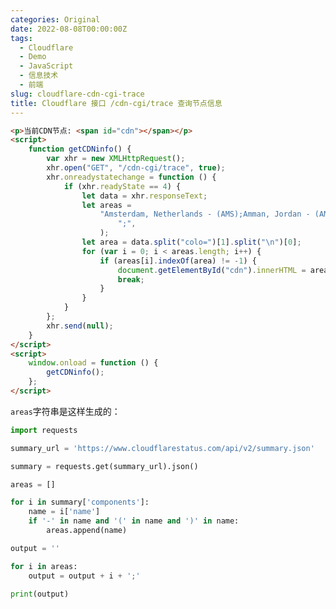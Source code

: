 ```yaml
---
categories: Original
date: 2022-08-08T00:00:00Z
tags:
  - Cloudflare
  - Demo
  - JavaScript
  - 信息技术
  - 前端
slug: cloudflare-cdn-cgi-trace
title: Cloudflare 接口 /cdn-cgi/trace 查询节点信息
---
```


```html
<p>当前CDN节点: <span id="cdn"></span></p>
<script>
    function getCDNinfo() {
        var xhr = new XMLHttpRequest();
        xhr.open("GET", "/cdn-cgi/trace", true);
        xhr.onreadystatechange = function () {
            if (xhr.readyState == 4) {
                let data = xhr.responseText;
                let areas =
                    "Amsterdam, Netherlands - (AMS);Amman, Jordan - (AMM);Adelaide, SA, Australia - (ADL);Americana, Brazil - (QWJ);Accra, Ghana - (ACC);Ahmedabad, India - (AMD);Albuquerque, NM, United States - (ABQ);Ashburn, VA, United States - (IAD);Auckland, New Zealand - (AKL);Athens, Greece - (ATH);Arica, Chile - (ARI);Algiers, Algeria - (ALG);Almaty, Kazakhstan - (ALA);Astara, Azerbaijan - (LLK);Atlanta, GA, United States - (ATL);Brisbane, QLD, Australia - (BNE);Barcelona, Spain - (BCN);Baghdad, Iraq - (BGW);Asunción, Paraguay - (ASU);Antananarivo, Madagascar - (TNR);Belgrade, Serbia - (BEG);Cape Town, South Africa - (CPT);Baku, Azerbaijan - (GYD);Bangalore, India - (BLR);Canberra, ACT, Australia - (CBR);Belém, Brazil - (BEL);Bangor ME, USA   - (BGR);Berlin, Germany - (TXL);Bangkok, Thailand - (BKK);Boston, MA, United States - (BOS);Casablanca, Morocco - (CMN);Belo Horizonte, Brazil - (CNF);Basra, Iraq - (BSR);Christchurch, New Zealand - (CHC);Beirut, Lebanon - (BEY);Buffalo, NY, United States - (BUF);Bandar Seri Begawan, Brunei - (BWN);Dakar, Senegal - (DKR);Blumenau, Brazil - (BNU);Hagatna, Guam - (GUM);Bratislava, Slovakia   - (BTS);Brussels, Belgium - (BRU);Calgary, AB, Canada - (YYC);Bogotá, Colombia - (BOG);Dar Es Salaam, Tanzania - (DAR);Dammam, Saudi Arabia - (DMM);Baoji, China - (XIY);Hobart, Australia - (HBA);Melbourne, VIC, Australia - (MEL);Doha, Qatar - (DOH);Bucharest, Romania - (OTP);Djibouti City, Djibouti - (JIB);Charlotte, NC, United States - (CLT);Brasilia, Brazil - (BSB);Bhubaneswar, India - (BBI);Chicago, IL, United States - (ORD);Buenos Aires, Argentina - (EZE);Dubai, United Arab Emirates - (DXB);Budapest, Hungary - (BUD);Durban, South Africa - (DUR);Cebu, Philippines - (CEB);Noumea, New Caledonia - (NOU);Perth, WA, Australia - (PER);Chișinău, Moldova - (KIV);Columbus, OH, United States - (CMH);Caçador, Brazil - (CFC);Erbil, Iraq - (EBL);Chandigarh, IN - (IXC);Gaborone, Botswana - (GBE);Dallas, TX, United States - (DFW);Sydney, NSW, Australia - (SYD);Copenhagen, Denmark - (CPH);Campinas, Brazil - (VCP);Harare, Zimbabwe - (HRE);Changde, China - (CGD);Haifa, Israel - (HFA);Johannesburg, South Africa - (JNB);Chennai, India - (MAA);Denver, CO, United States - (DEN);Cork, Ireland -  (ORK);Jeddah, Saudi Arabia - (JED);Concepción, Chile   - (CCP);Tahiti, French Polynesia - (PPT);Kuwait City, Kuwait - (KWI);Dublin, Ireland - (DUB);Detroit, MI, United States - (DTW);Kigali, Rwanda - (KGL);Chiang Mai, Thailand - (CNX);Córdoba, Argentina - (COR);Düsseldorf, Germany - (DUS);Manama, Bahrain - (BAH);Lagos, Nigeria - (LOS);Chittagong, Bangladesh - (CGP);Honolulu, HI, United States - (HNL);Cuiabá, Brazil - (CGB);Muscat, Oman - (MCT);Luanda, Angola - (LAD);Colombo, Sri Lanka - (CMB);Houston, TX, United States - (IAH);Edinburgh, United Kingdom - (EDI);Curitiba, Brazil - (CWB);Frankfurt, Germany - (FRA);Indianapolis, IN, United States - (IND);Maputo, Mozambique - (MPM);Dhaka, Bangladesh - (DAC);Florianopolis, Brazil - (FLN);Najaf, Iraq - (NJF);Mombasa, Kenya - (MBA);Jacksonville, FL, United States - (JAX);Geneva, Switzerland - (GVA);Fortaleza, Brazil - (FOR);Foshan, China - (FUO);Nasiriyah, Iraq - (XNH);Kansas City, MO, United States - (MCI);Ramallah - (ZDM);Gothenburg, Sweden - (GOT);Georgetown, Guyana - (GEO);Fukuoka, Japan - (FUK);Hamburg, Germany - (HAM);Las Vegas, NV, United States - (LAS);Riyadh, Saudi Arabia - (RUH);Nairobi, Kenya - (NBO);Goiânia, Brazil - (GYN);Fuzhou, China - (FOC);Los Angeles, CA, United States - (LAX);Guangzhou, China - (CAN);Helsinki, Finland - (HEL);Guatemala City, Guatemala - (GUA);Ouagadougou, Burkina Faso   - (OUA);Sulaymaniyah, Iraq - (ISU);McAllen, TX, United States - (MFE);Port Louis, Mauritius - (MRU);Istanbul, Turkey - (IST);Tel Aviv, Israel - (TLV);Guayaquil, Ecuador - (GYE);Haikou, China - (HAK);Memphis, TN, United States - (MEM);Réunion, France - (RUN);Hanoi, Vietnam - (HAN);Itajaí, Brazil - (ITJ);Izmir, Turkey - (ADB);Kyiv, Ukraine - (KBP);Mexico City, Mexico - (MEX);Tunis, Tunisia - (TUN);Hengshui, China - (SJW);Joinville, Brazil - (JOI);Miami, FL, United States - (MIA);Lisbon, Portugal - (LIS);Ho Chi Minh City, Vietnam - (SGN);Juazeiro do Norte, Brazil - (JDO);Kinshasa - (FIH);London, United Kingdom - (LHR);Hong Kong - (HKG);Lima, Peru - (LIM);Minneapolis, MN, United States - (MSP);Oran - (ORN);Luxembourg City, Luxembourg - (LUX);Montgomery, AL, United States - (MGM);Hyderabad, India - (HYD);Manaus, Brazil - (MAO);Madrid, Spain - (MAD);Medellín, Colombia - (MDE);Montréal, QC, Canada - (YUL);Islamabad, Pakistan - (ISB);Manchester, United Kingdom - (MAN);Jakarta, Indonesia - (CGK);Neuquén, Argentina - (NQN);Nashville, United States - (BNA);Newark, NJ, United States - (EWR);Marseille, France - (MRS);Panama City, Panama - (PTY);Jashore, Bangladesh - (JSR);Milan, Italy - (MXP);Jinan, China - (TNA);Norfolk, VA, United States - (ORF);Paramaribo, Suriname - (PBM);Omaha, NE, United States - (OMA);Porto Alegre, Brazil - (POA);Minsk, Belarus - (MSQ);Moscow, Russia - (DME);Port-Au-Prince, Haiti - (PAP);Johor Bahru, Malaysia - (JHB);Ottawa, Canada - (YOW);Quito, Ecuador - (UIO);Munich, Germany - (MUC);Philadelphia, United States - (PHL);Kanpur, India - (KNU);Phoenix, AZ, United States - (PHX);Nicosia, Cyprus - (LCA);Kaohsiung City - (KHH);Recife - (REC);Oslo, Norway - (OSL);Pittsburgh, PA, United States - (PIT);Karachi, Pakistan - (KHI);Ribeirao Preto, Brazil - (RAO);Rio de Janeiro, Brazil - (GIG);Portland, OR, United States - (PDX);Kathmandu, Nepal - (KTM);Palermo, Italy - (PMO);Paris, France - (CDG);Queretaro, MX, Mexico - (QRO);Salvador, Brazil - (SSA);Khabarovsk, Russia - (KHV);Prague, Czech Republic - (PRG);Richmond, VA, United States - (RIC);Kolkata, India - (CCU);San José, Costa Rica - (SJO);Santiago, Chile - (SCL);Reykjavík, Iceland - (KEF);Sacramento, CA, United States - (SMF);Krasnoyarsk, Russia - (KJA);Kuala Lumpur, Malaysia - (KUL);Salt Lake City, UT, United States - (SLC);Riga, Latvia - (RIX);Santo Domingo, Dominican Republic - (SDQ);Rome, Italy - (FCO);San Diego, CA, United States - (SAN);Lahore, Pakistan - (LHE);São José do Rio Preto, Brazil - (SJP);San Jose, CA, United States - (SJC);Saint Petersburg, Russia - (LED);Langfang, China - (PKX);São José dos Campos, Brazil - (SJK);São Paulo, Brazil - (GRU);Sofia, Bulgaria - (SOF);Saskatoon, SK, Canada - (YXE);Lanzhou, China - (LHW);Seattle, WA, United States - (SEA);Stockholm, Sweden - (ARN);Sorocaba, Brazil - (SOD);Luoyang, China - (LYA);Macau - (MFM);St. George's, Grenada - (GND);Sioux Falls, South Dakota - (FSD);Stuttgart, Germany   - (STR);St. Louis, MO, United States - (STL);Tallinn, Estonia - (TLL);Malé, Maldives - (MLE);Tegucigalpa, Honduras - (TGU);Tallahassee, FL, United States - (TLH);Tbilisi, Georgia - (TBS);Mandalay, Myanmar - (MDL);Timbó, Brazil - (NVT);Manila, Philippines - (MNL);Tampa, FL, United States - (TPA);Thessaloniki, Greece - (SKG);Uberlândia, Brazil - (UDI);Toronto, ON, Canada - (YYZ);Mumbai, India - (BOM);Tirana, Albania - (TIA);Vitoria, Brazil - (VIX);Vancouver, BC, Canada - (YVR);Willemstad, Curaçao - (CUR);Nagpur, India - (NAG);Tver, Russian Federation - (KLD);Vienna, Austria - (VIE);Winnipeg, MB, Canada - (YWG);Naha, Japan  - (OKA);Campos dos Goytacazes - (CAW);New Delhi, India - (DEL);Vilnius, Lithuania - (VNO);San Francisco - (SFO);Warsaw, Poland - (WAW);Osaka, Japan - (KIX);Kingston - (KIN);Yekaterinburg, Russia - (SVX);Patna, India - (PAT);Bangor - (BGR);Zagreb, Croatia - (ZAG);Phnom Penh, Cambodia - (PNH);Austin - (AUS);Zürich, Switzerland - (ZRH);Qingdao, China - (TAO);Albuquerque - (ABQ);Seoul, South Korea - (ICN);Lyon - (LYS);Guadalajara - (GDL);Shanghai, China - (SHA);Singapore, Singapore - (SIN);Surat Thani, Thailand - (URT);Taipei - (TPE);Tashkent, Uzbekistan - (TAS);Thimphu, Bhutan - (PBH);Tianjin, China - (TSN);Tokyo, Japan - (NRT);Ulaanbaatar, Mongolia - (ULN);Vientiane, Laos - (VTE);Wuxi, China - (WUX);Xinyu, China - (KHN);Yangon, Myanmar - (RGN);Yerevan, Armenia - (EVN);Yogyakarta, Indonesia - (JOG);Zhengzhou, China - (CGO);Changchun, China - (CGQ);Xiaogan, China - (WUH);Zhongshan, China - (ZGN);Cagayan de Oro, Philippines - (CGY);Changsha, China - (CSX);Datong, China - (TYN);Wuhu - (WHU);Taizhou - (HYN);Kochi - (COK);Nantong - (NTG);Xiamen - (XMN);Denpasar - (DPS);Kannur - (CNN);".split(
                        ";",
                    );
                let area = data.split("colo=")[1].split("\n")[0];
                for (var i = 0; i < areas.length; i++) {
                    if (areas[i].indexOf(area) != -1) {
                        document.getElementById("cdn").innerHTML = areas[i];
                        break;
                    }
                }
            }
        };
        xhr.send(null);
    }
</script>
<script>
    window.onload = function () {
        getCDNinfo();
    };
</script>
```

`areas`字符串是这样生成的：

```python
import requests

summary_url = 'https://www.cloudflarestatus.com/api/v2/summary.json'

summary = requests.get(summary_url).json()

areas = []

for i in summary['components']:
    name = i['name']
    if '-' in name and '(' in name and ')' in name:
        areas.append(name)

output = ''

for i in areas:
    output = output + i + ';'

print(output)
```

<!-- Useless Below -->
<!--
<script>
    function getTrace() {
        var url = "/cdn-cgi/trace";
        var xhr = new XMLHttpRequest();
        xhr.open("GET", url, true);
        xhr.onreadystatechange = function () {
            if (xhr.readyState == 4) {
                var info = {};
                var trace = xhr.responseText;
                info.trace = trace;
                var fl = trace.split("fl=")[1].split("\n")[0];
                info.fl = fl;
                var h = trace.split("h=")[1].split("\n")[0];
                info.h = h;
                var ip = trace.split("ip=")[1].split("\n")[0];
                info.ip = ip;
                var ts = trace.split("ts=")[1].split("\n")[0];
                info.ts = ts;
                var visit_scheme = trace.split("visit_scheme=")[1].split("\n")[0];
                info.visit_scheme = visit_scheme;
                var uag = trace.split("uag=")[1].split("\n")[0];
                info.uag = uag;
                var areas = "Antananarivo, Madagascar - (TNR);Cape Town, South Africa - (CPT);Casablanca, Morocco - (CMN);Dar Es Salaam, Tanzania - (DAR);Djibouti City, Djibouti - (JIB);Durban, South Africa - (DUR);Johannesburg, South Africa - (JNB);Kigali, Rwanda - (KGL);Lagos, Nigeria - (LOS);Luanda, Angola - (LAD);Maputo, MZ - (MPM);Mombasa, Kenya - (MBA);Port Louis, Mauritius - (MRU);Réunion, France - (RUN);Bangalore, India - (BLR);Bangkok, Thailand - (BKK);Bandar Seri Begawan, Brunei - (BWN);Cebu, Philippines - (CEB);Chengdu, China - (CTU);Chennai, India - (MAA);Chittagong, Bangladesh - (CGP);Chongqing, China - (CKG);Colombo, Sri Lanka - (CMB);Dhaka, Bangladesh - (DAC);Dongguan, China - (SZX);Foshan, China - (FUO);Fuzhou, China - (FOC);Guangzhou, China - (CAN);Hangzhou, China - (HGH);Hanoi, Vietnam - (HAN);Hengyang, China - (HNY);Ho Chi Minh City, Vietnam - (SGN);Hong Kong - (HKG);Hyderabad, India - (HYD);Islamabad, Pakistan - (ISB);Jakarta, Indonesia - (CGK);Jinan, China - (TNA);Karachi, Pakistan - (KHI);Kathmandu, Nepal - (KTM);Kolkata, India - (CCU);Kuala Lumpur, Malaysia - (KUL);Lahore, Pakistan - (LHE);Langfang, China - (NAY);Luoyang, China - (LYA);Macau - (MFM);Malé, Maldives - (MLE);Manila, Philippines - (MNL);Mumbai, India - (BOM);Nagpur, India - (NAG);Nanning, China - (NNG);New Delhi, India - (DEL);Osaka, Japan - (KIX);Phnom Penh, Cambodia - (PNH);Qingdao, China - (TAO);Seoul, South Korea - (ICN);Shanghai, China - (SHA);Shenyang, China - (SHE);Shijiazhuang, China - (SJW);Singapore, Singapore - (SIN);Suzhou, China - (SZV);Taipei - (TPE);Thimphu, Bhutan - (PBH);Tianjin, China - (TSN);Tokyo, Japan - (NRT);Ulaanbaatar, Mongolia - (ULN);Vientiane, Laos - (VTE);Wuhan, China - (WUH);Wuxi, China - (WUX);Xi'an, China - (XIY);Yerevan, Armenia - (EVN);Zhengzhou, China - (CGO);Zuzhou, China - (CSX);Amsterdam, Netherlands - (AMS);Athens, Greece - (ATH);Barcelona, Spain - (BCN);Belgrade, Serbia - (BEG);Berlin, Germany - (TXL);Brussels, Belgium - (BRU);Bucharest, Romania - (OTP);Budapest, Hungary - (BUD);Chișinău, Moldova - (KIV);Copenhagen, Denmark - (CPH);Cork, Ireland -  (ORK);Dublin, Ireland - (DUB);Düsseldorf, Germany - (DUS);Edinburgh, United Kingdom - (EDI);Frankfurt, Germany - (FRA);Geneva, Switzerland - (GVA);Gothenburg, Sweden - (GOT);Hamburg, Germany - (HAM);Helsinki, Finland - (HEL);Istanbul, Turkey - (IST);Kyiv, Ukraine - (KBP);Lisbon, Portugal - (LIS);London, United Kingdom - (LHR);Luxembourg City, Luxembourg - (LUX);Madrid, Spain - (MAD);Manchester, United Kingdom - (MAN);Marseille, France - (MRS);Milan, Italy - (MXP);Moscow, Russia - (DME);Munich, Germany - (MUC);Nicosia, Cyprus - (LCA);Oslo, Norway - (OSL);Paris, France - (CDG);Prague, Czech Republic - (PRG);Reykjavík, Iceland - (KEF);Riga, Latvia - (RIX);Rome, Italy - (FCO);Saint Petersburg, Russia - (LED);Sofia, Bulgaria - (SOF);Stockholm, Sweden - (ARN);Tallinn, Estonia - (TLL);Thessaloniki, Greece - (SKG);Vienna, Austria - (VIE);Vilnius, Lithuania - (VNO);Warsaw, Poland - (WAW);Zagreb, Croatia - (ZAG);Zürich, Switzerland - (ZRH);Arica, Chile - (ARI);Asunción, Paraguay - (ASU);Bogotá, Colombia - (BOG);Buenos Aires, Argentina - (EZE);Curitiba, Brazil - (CWB);Fortaleza, Brazil - (FOR);Guatemala City, Guatemala - (GUA);Lima, Peru - (LIM);Medellín, Colombia - (MDE);Panama City, Panama - (PTY);Porto Alegre, Brazil - (POA);Quito, Ecuador - (UIO);Rio de Janeiro, Brazil - (GIG);São Paulo, Brazil - (GRU);Santiago, Chile - (SCL);Willemstad, Curaçao - (CUR);St. George's, Grenada - (GND);Amman, Jordan - (AMM);Baghdad, Iraq - (BGW);Baku, Azerbaijan - (GYD);Beirut, Lebanon - (BEY);Doha, Qatar - (DOH);Dubai, United Arab Emirates - (DXB);Kuwait City, Kuwait - (KWI);Manama, Bahrain - (BAH);Muscat, Oman - (MCT);Ramallah - (ZDM);Riyadh, Saudi Arabia - (RUH);Tel Aviv, Israel - (TLV);Ashburn, VA, United States - (IAD);Atlanta, GA, United States - (ATL);Boston, MA, United States - (BOS);Buffalo, NY, United States - (BUF);Calgary, AB, Canada - (YYC);Charlotte, NC, United States - (CLT);Chicago, IL, United States - (ORD);Columbus, OH, United States - (CMH);Dallas, TX, United States - (DFW);Denver, CO, United States - (DEN);Detroit, MI, United States - (DTW);Honolulu, HI, United States - (HNL);Houston, TX, United States - (IAH);Indianapolis, IN, United States - (IND);Jacksonville, FL, United States - (JAX);Kansas City, MO, United States - (MCI);Las Vegas, NV, United States - (LAS);Los Angeles, CA, United States - (LAX);McAllen, TX, United States - (MFE);Memphis, TN, United States - (MEM);Mexico City, Mexico - (MEX);Miami, FL, United States - (MIA);Minneapolis, MN, United States - (MSP);Montgomery, AL, United States - (MGM);Montréal, QC, Canada - (YUL);Nashville, TN, United States - (BNA);Newark, NJ, United States - (EWR);Norfolk, VA, United States - (ORF);Omaha, NE, United States - (OMA);Philadelphia, United States - (PHL);Phoenix, AZ, United States - (PHX);Pittsburgh, PA, United States - (PIT);Port-Au-Prince, Haiti - (PAP);Portland, OR, United States - (PDX);Queretaro, MX, Mexico - (QRO);Richmond, Virginia - (RIC);Sacramento, CA, United States - (SMF);Salt Lake City, UT, United States - (SLC);San Diego, CA, United States - (SAN);San Jose, CA, United States - (SJC);Saskatoon, SK, Canada - (YXE);Seattle, WA, United States - (SEA);St. Louis, MO, United States - (STL);Tampa, FL, United States - (TPA);Toronto, ON, Canada - (YYZ);Vancouver, BC, Canada - (YVR);Tallahassee, FL, United States - (TLH);Winnipeg, MB, Canada - (YWG);Adelaide, SA, Australia - (ADL);Auckland, New Zealand - (AKL);Brisbane, QLD, Australia - (BNE);Melbourne, VIC, Australia - (MEL);Noumea, New caledonia - (NOU);Perth, WA, Australia - (PER);Sydney, NSW, Australia - (SYD)".split(";");
                var colo = trace.split("colo=")[1].split("\n")[0];
                info.colo = colo;
                for (var i = 0; i < areas.length; i++) {
                    if (areas[i].indexOf(colo) != -1) {
                        var area = areas[i];
                        info.area = area;
                        break;
                    }
                }
                var sliver = trace.split("sliver=")[1].split("\n")[0];
                info.sliver = sliver;
                var http = trace.split("http=")[1].split("\n")[0];
                info.http = http;
                var loc = trace.split("loc=")[1].split("\n")[0];
                info.loc = loc;
                var tls = trace.split("tls=")[1].split("\n")[0];
                info.tls = tls;
                var sni = trace.split("sni=")[1].split("\n")[0];
                info.sni = sni;
                var warp = trace.split("warp=")[1].split("\n")[0];
                info.warp = warp;
                var gateway = trace.split("gateway=")[1].split("\n")[0];
                info.gateway = gateway;
                console.log(info);
                window.trace = info;
            }
        }
        xhr.send();
    }
</script>
-->

<!--
    // get all class=name and combine their content with ;

function getAllClass(name) {
    var all = document.getElementsByClassName(name);
    var result = "";
    for (var i = 0; i < all.length; i++) {
        result += all[i].innerHTML + ";";
    }
    return result;
}

// download string as a file

function download(filename, text) {
    var element = document.createElement('a');
    element.setAttribute('href', 'data:text/plain;charset=utf-8,' + encodeURIComponent(text));
    element.setAttribute('download', filename);

    element.style.display = 'none';
    document.body.appendChild(element);

    element.click();

    document.body.removeChild(element);
}

// do it on https://www.cloudflarestatus.com/
download("cloudflare.txt", getAllClass("name"));
-->
